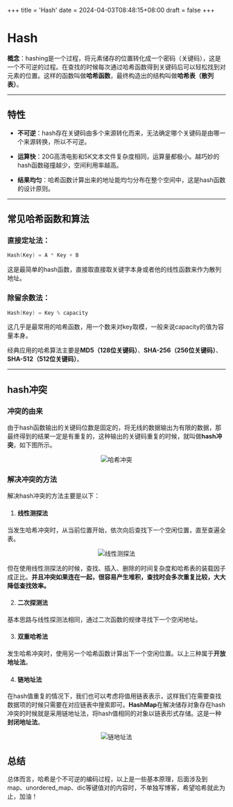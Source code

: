 +++
title = 'Hash'
date = 2024-04-03T08:48:15+08:00
draft = false
+++

# Hash

**概念**：hashing是一个过程，将元素储存的位置转化成一个密码（关键码），这是一个不可逆的过程。在查找的时候每次通过哈希函数得到关键码后可以轻松找到对元素的位置。这样的函数叫做**哈希函数**，最终构造出的结构叫做**哈希表（散列表）**。

---

## 特性

+ **不可逆**：hash存在关键码由多个来源转化而来，无法确定哪个关键码是由哪一个来源转换，所以不可逆。

+ **运算快**：20G高清电影和5K文本文件复杂度相同，运算量都极小。越巧妙的hash函数碰撞越少，空间利用率越高。
+ **结果均匀**：哈希函数计算出来的地址能均匀分布在整个空间中，这是hash函数的设计原则。

---

## 常见哈希函数和算法

### 直接定址法：

```c++
Hash(Key) = A * Key + B
```

这是最简单的hash函数，直接取直接取关键字本身或者他的线性函数来作为散列地址。

### 除留余数法：

```c++
Hash(Key) = Key % capacity
```

这几乎是最常用的哈希函数，用一个数来对key取模，一般来说capacity的值为容量本身。

经典应用的哈希算法主要是**MD5（128位关键码）**、**SHA-256（256位关键码）**、**SHA-512（512位关键码）**。

---

## hash冲突

### 冲突的由来

由于hash函数输出的关键码位数是固定的，将无线的数据输出为有限的数据，那最终得到的结果一定是有重复的，这种输出的关键码重复的时候，就叫做**hash冲突**，如下图所示。

<div style="text-align: center;">
    <img src="/img/hash_1.png" alt="哈希冲突" style="max-width: 40%; height: auto;">
</div>

### 解决冲突的方法

解决hash冲突的方法主要是以下：

1. #### 线性测探法

当发生哈希冲突时，从当前位置开始，依次向后查找下一个空闲位置，直至查遍全表。

<div style="text-align: center;">
    <img src="/img/hash_2.png" alt="线性测探法" style="max-width: 45%; height: auto;">
</div>

但在使用线性测探法的时候，查找、插入、删除的时间复杂度和哈希表的装载因子成正比。**并且冲突如果连在一起，很容易产生堆积，查找时会多次重复比较，大大降低查找效率。**

2. #### 二次探测法

基本思路与线性探测法相同，通过二次函数的规律寻找下一个空闲地址。

3. #### 双重哈希法

发生哈希冲突时，使用另一个哈希函数计算出下一个空闲位置。以上三种属于**开放地址法**。

4. #### 链地址法

在hash值重复的情况下，我们也可以考虑将值用链表表示，这样我们在需要查找数据项的时候只需要在对应链表中搜索即可。**HashMap**在解决储存对象存在hash冲突的时候就是采用链地址法，将hash值相同的对象以链表形式存储。这是一种**封闭地址法**。

<div style="text-align: center;">
    <img src="/img/hash_3.png" alt="链地址法" style="max-width: 45%; height: auto;">
</div>

## 总结

总体而言，哈希是个不可逆的编码过程，以上是一些基本原理，后面涉及到map、unordered_map、dic等键值对的内容时，不单独写博客，希望哈希就此为止，加油！
